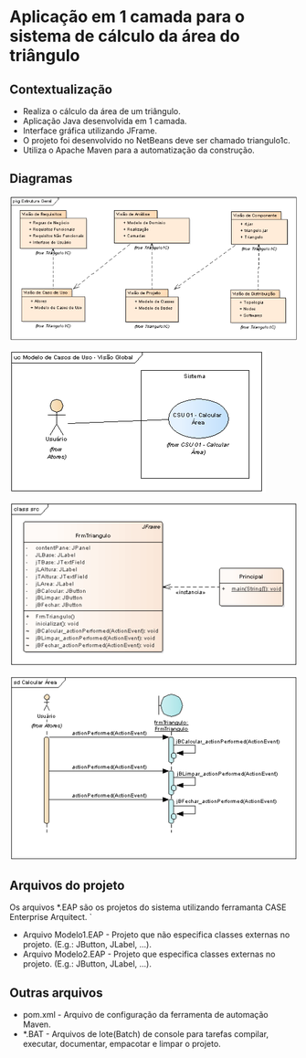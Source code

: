 # Aplicação em 1 camada para o sistema de cálculo da área do triângulo

## Contextualização

- Realiza o cálculo da área de um triângulo.<br>
- Aplicação Java desenvolvida em 1 camada.<br>
- Interface gráfica utilizando JFrame.<br>
- O projeto foi desenvolvido no NetBeans deve ser chamado triangulo1c.<br>
- Utiliza o Apache Maven para a automatização da construção.<br>

## Diagramas

![Estrutura geral do projeto](estruturageral.png)

![Diagrama de caso de uso](diagramacasodeuso.png)

![Diagrama de classe](diagramadeclasse.png)

![Diagrama de sequência](diagramasequencia.png)

## Arquivos do projeto

Os arquivos *.EAP são os projetos do sistema utilizando ferramanta CASE Enterprise Arquitect.
`
- Arquivo Modelo1.EAP - Projeto que não especifica classes externas no projeto. (E.g.: JButton, JLabel, ...).
- Arquivo Modelo2.EAP - Projeto que especifica classes externas no projeto. (E.g.: JButton, JLabel, ...).

## Outras arquivos
- pom.xml - Arquivo de configuração da ferramenta de automação Maven.
- *.BAT - Arquivos de lote(Batch) de console para tarefas compilar, executar, documentar, empacotar e limpar o projeto.